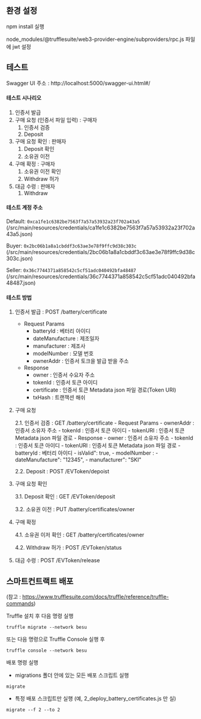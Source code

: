 ## 환경 설정

npm install 실행

node_modules/@trufflesuite/web3-provider-engine/subproviders/rpc.js 파일에 jwt 설정

## 테스트

Swagger UI 주소 :  http://localhost:5000/swagger-ui.html#/

#### 테스트 시나리오

1. 인증서 발급
2. 구매 요청 (인증서 파일 입력) : 구매자
    1. 인증서 검증
    2. Deposit
3. 구매 요청 확인 : 판매자
    1. Deposit 확인
    2. 소유권 이전
4. 구매 확정 : 구매자
    1. 소유권 이전 확인
    2. Withdraw 허가
5. 대금 수령 : 판매자
    1. Withdraw
    
#### 테스트 계정 주소

Default:
`0xca1fe1c6382be7563f7a57a53932a23f702a43a5`
(/src/main/resources/credentials/ca1fe1c6382be7563f7a57a53932a23f702a43a5.json)

Buyer:
`0x2bc06b1a8a1cbddf3c63ae3e78f9ffc9d38c303c`
(/src/main/resources/credentials/2bc06b1a8a1cbddf3c63ae3e78f9ffc9d38c303c.json)

Seller:
`0x36c7744371a858542c5cf51adc040492bfa48487`
(/src/main/resources/credentials/36c7744371a858542c5cf51adc040492bfa48487.json)

#### 테스트 방법

1. 인증서 발급 : POST /battery/certificate
    - Request Params
        - batteryId : 베터리 아이디
        - dateManufacture : 제조일자
        - manufacturer : 제조사
        - modelNumber : 모델 번호
        - ownerAddr : 인증서 토크을 발급 받을 주소
    - Response
        - owner : 인증서 수요자 주소
        - tokenId : 인증서 토큰 아이디
        - certificate : 인증서 토큰 Metadata json 파일 경로(Token URI)
        - txHash : 트랜잭션 해쉬

2. 구매 요청

    2.1. 인증서 검증 : GET /battery/certificate
        - Request Params
            - ownerAddr : 인증서 소유자 주소
            - tokenId : 인증서 토큰 아이디
            - tokenURI : 인증서 토큰 Metadata json 파일 경로
        - Response
            - owner : 인증서 소유자 주소
            - tokenId : 인증서 토큰 아이디
            - tokenURI : 인증서 토큰 Metadata json 파일 경로
            - batteryId : 베터리 아이디
            - isValid": true,
            - modelNumber : 
            - dateManufacture": "12345",
            - manufacturer": "SKI"

    2.2. Deposit : POST /EVToken/depoist

3. 구매 요청 확인

    3.1. Deposit 확인 : GET /EVToken/deposit

    3.2. 소유권 이전 : PUT /battery/certificates/owner

4. 구매 확정

    4.1. 소유권 이저 확인 : GET /battery/certificates/owner

    4.2. Withdraw 허가 : POST /EVToken/status

5. 대금 수령 : POST /EVToken/release

## 스마트컨트랙트 배포

(참고 : https://www.trufflesuite.com/docs/truffle/reference/truffle-commands)

Truffle 설치 후 다음 명령 실행

`truffle migrate --network besu`

또는 다음 명령으로 Truffle Console 실행 후 

`truffle console --network besu `

배포 명령 실행

- migrations 폴더 안에 있는 모든 배포 스크립트 실행

`migrate`

- 특정 배포 스크립트만 실행 (예, 2_deploy_battery_certificates.js 만 실)

`migrate --f 2 --to 2`
